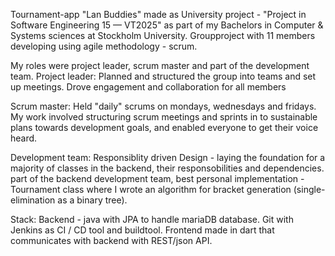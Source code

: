 
Tournament-app "Lan Buddies" made as University project - "Project in Software Engineering 15 — VT2025" as part of my Bachelors in Computer & Systems sciences at Stockholm University.
Groupproject with 11 members developing using agile methodology - scrum.

My roles were project leader, scrum master and part of the development team.
Project leader:
Planned and structured the group into teams and set up meetings. Drove engagement and collaboration for all members

Scrum master: Held "daily" scrums on mondays, wednesdays and fridays. My work involved structuring scrum meetings and sprints in to sustainable plans towards development goals, and enabled everyone to get their voice heard.

Development team: 
Responsiblity driven Design - laying the foundation for a majority of classes in the backend, their responsobilities and dependencies.
part of the backend development team, best personal implementation - Tournament class where I wrote an algorithm for bracket generation (single- elimination as a binary tree).

Stack:
Backend - java with JPA to handle mariaDB database. Git with Jenkins as CI / CD tool and buildtool. Frontend made in dart that communicates with backend with REST/json API.

  
  
